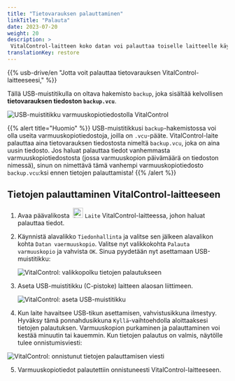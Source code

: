 ```yaml
---
title: "Tietovarauksen palauttaminen"
linkTitle: "Palauta"
date: 2023-07-20
weight: 20
description: >
 VitalControl-laitteen koko datan voi palauttaa toiselle laitteelle käyttäen varmuuskopiotiedostoa.
translationKey: restore
---
```

{{% usb-drive/en "Jotta voit palauttaa tietovarauksen VitalControl-laitteeseesi," %}}

Tällä USB-muistitikulla on oltava hakemisto `backup`, joka sisältää kelvollisen **tietovarauksen tiedoston `backup.vcu`**.

![USB-muistitikku varmuuskopiotiedostolla VitalControl](../images/backup-file.png "USB-muistitikku varmuuskopiotiedostolla")

{{% alert title="Huomio" %}}
USB-muistitikkusi `backup`-hakemistossa voi olla useita varmuuskopiotiedostoja, joilla on `.vcu`-pääte. VitalControl-laite palauttaa aina tietovarauksen tiedostosta nimeltä `backup.vcu`, joka on aina uusin tiedosto. Jos haluat palauttaa tiedot vanhemmasta varmuuskopiotiedostosta (jossa varmuuskopion päivämäärä on tiedoston nimessä), sinun on nimettävä tämä vanhempi varmuuskopiotiedosto `backup.vcu`:ksi ennen tietojen palauttamista!
{{% /alert %}}

## Tietojen palauttaminen VitalControl-laitteeseen

1. Avaa päävalikosta &nbsp;<img src="/icons/device.svg" width="23" align="bottom" alt="Laite" /> `Laite` VitalControl-laitteessa, johon haluat palauttaa tiedot.

2. Käynnistä alavalikko `Tiedonhallinta` ja valitse sen jälkeen alavalikon kohta `Datan vaermuuskopio`. Valitse nyt valikkokohta `Palauta varmuuskopio` ja vahvista `OK`. Sinua pyydetään nyt asettamaan USB-muistitikku:

   ![VitalControl: valikkopolku tietojen palautukseen](../images/restore.png "Palautus varmuuskopiotiedostosta")

3. Aseta USB-muistitikku (C-pistoke) laitteen alaosan liittimeen.

   ![VitalControl: aseta USB-muistitikku](/images/firmware/update/plug-in-dual-usb-stick.svg "Aseta USB-muistitikku")

4. Kun laite havaitsee USB-tikun asettamisen, vahvistusikkuna ilmestyy. Hyväksy tämä ponnahdusikkuna `Kyllä`-vaihtoehdolla aloittaaksesi tietojen palautuksen. Varmuuskopion purkaminen ja palauttaminen voi kestää minuutin tai kauemmin. Kun tietojen palautus on valmis, näytölle tulee onnistumisviesti:

![VitalControl: onnistunut tietojen palauttamisen viesti](../images/restore-done.png "Onnistunut tietojen palauttamisen viesti")

5. Varmuuskopiotiedot palautettiin onnistuneesti VitalControl-laitteeseen.
